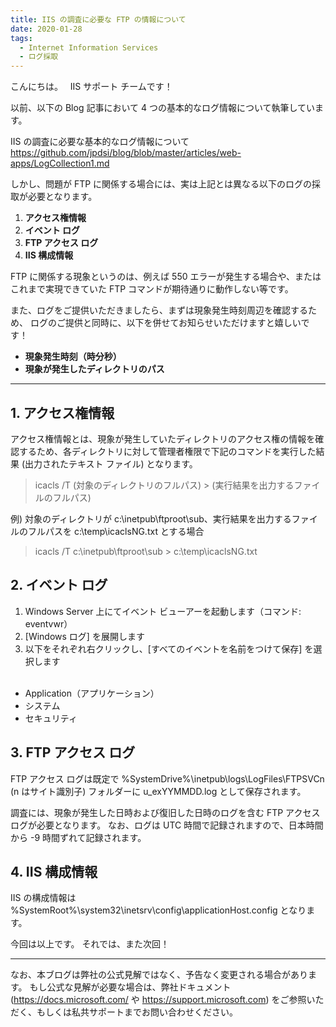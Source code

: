```yaml
---
title: IIS の調査に必要な FTP の情報について
date: 2020-01-28
tags: 
  - Internet Information Services
  - ログ採取
---
```


こんにちは。
 
IIS サポート チームです！

以前、以下の Blog 記事において 4 つの基本的なログ情報について執筆しています。

  IIS の調査に必要な基本的なログ情報について
  https://github.com/jpdsi/blog/blob/master/articles/web-apps/LogCollection1.md


しかし、問題が FTP に関係する場合には、実は上記とは異なる以下のログの採取が必要となります。

1. **アクセス権情報**
2. **イベント ログ**
3. **FTP アクセス ログ**
4. **IIS 構成情報**

FTP に関係する現象というのは、例えば 550 エラーが発生する場合や、または
これまで実現できていた FTP コマンドが期待通りに動作しない等です。

また、ログをご提供いただきましたら、まずは現象発生時刻周辺を確認するため、
ログのご提供と同時に、以下を併せてお知らせいただけますと嬉しいです！

- **現象発生時刻（時分秒）**
- **現象が発生したディレクトリのパス**

---------------
## 1. アクセス権情報
アクセス権情報とは、現象が発生していたディレクトリのアクセス権の情報を確認するため、各ディレクトリに対して管理者権限で下記のコマンドを実行した結果 (出力されたテキスト ファイル) となります。

  >icacls /T (対象のディレクトリのフルパス) > (実行結果を出力するファイルのフルパス)
   
例) 対象のディレクトリが c:\inetpub\ftproot\sub、実行結果を出力するファイルのフルパスを c:\temp\icaclsNG.txt とする場合

  >icacls /T c:\inetpub\ftproot\sub > c:\temp\icaclsNG.txt

## 2. イベント ログ
1. Windows Server 上にてイベント ビューアーを起動します（コマンド: eventvwr）
2. [Windows ログ] を展開します
3. 以下をそれぞれ右クリックし、[すべてのイベントを名前をつけて保存] を選択します    
 
- Application（アプリケーション）
- システム
- セキュリティ

## 3. FTP アクセス ログ
FTP アクセス ログは既定で %SystemDrive%\inetpub\logs\LogFiles\FTPSVCn (n はサイト識別子) フォルダーに u_exYYMMDD.log として保存されます。

調査には、現象が発生した日時および復旧した日時のログを含む FTP アクセスログが必要となります。
なお、ログは UTC 時間で記録されますので、日本時間から -9 時間ずれて記録されます。

## 4. IIS 構成情報
IIS の構成情報は %SystemRoot%\system32\inetsrv\config\applicationHost.config となります。


今回は以上です。 それでは、また次回！

---
なお、本ブログは弊社の公式見解ではなく、予告なく変更される場合があります。 もし公式な見解が必要な場合は、弊社ドキュメント (https://docs.microsoft.com/ や https://support.microsoft.com) をご参照いただく、もしくは私共サポートまでお問い合わせください。